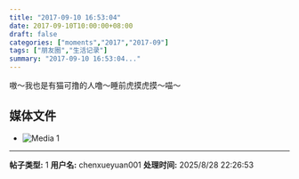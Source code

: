 ```yaml
---
title: "2017-09-10 16:53:04"
date: 2017-09-10T10:00:00+08:00
draft: false
categories: ["moments","2017","2017-09"]
tags: ["朋友圈","生活记录"]
summary: "2017-09-10 16:53:04..."
---
```


嗷～我也是有猫可撸的人噜～睡前虎摸虎摸～喵～

## 媒体文件

- ![Media 1](/Moments/photos/2017-09-10/201709101653040.jpg)

---

**帖子类型:** 1
**用户名:** chenxueyuan001
**处理时间:** 2025/8/28 22:26:53